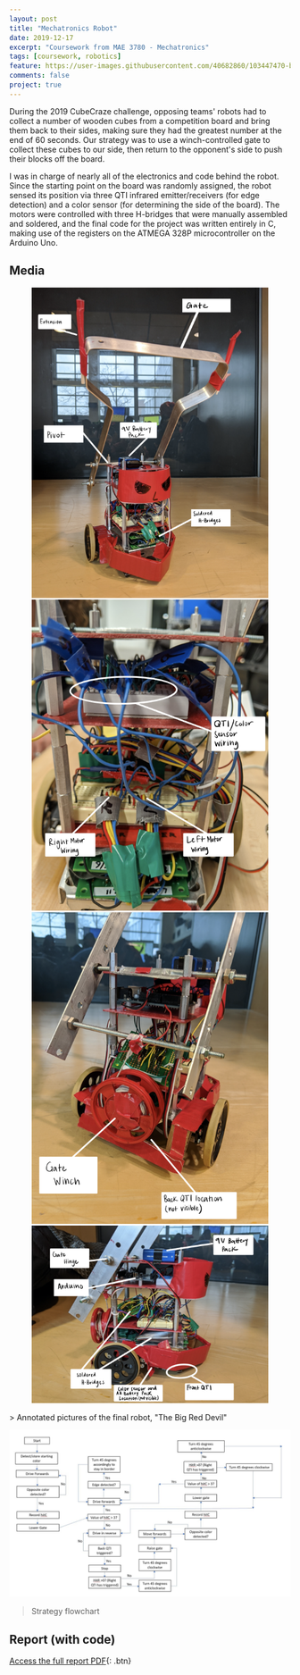```yaml
---
layout: post
title: "Mechatronics Robot"
date: 2019-12-17
excerpt: "Coursework from MAE 3780 - Mechatronics"
tags: [coursework, robotics]
feature: https://user-images.githubusercontent.com/40682860/103447470-b658b800-4c59-11eb-89d8-ac01760d7504.png
comments: false
project: true
---
```


During the 2019 CubeCraze challenge, opposing teams' robots had to collect a number of wooden cubes from a competition board and bring them back to their sides, making sure they had the greatest number at the end of 60 seconds. Our strategy was to use a winch-controlled gate to collect these cubes to our side, then return to the opponent's side to push their blocks off the board. 

I was in charge of nearly all of the electronics and code behind the robot. Since the starting point on the board was randomly assigned, the robot sensed its position via three QTI infrared emitter/receivers (for edge detection) and a color sensor (for determining the side of the board). The motors were controlled with three H-bridges that were manually assembled and soldered, and the final code for the project was written entirely in C, making use of the registers on the ATMEGA 328P microcontroller on the Arduino Uno. 

## Media

<figure class="half">
    <a href="/assets/img/3780/front.png"><img src="/assets/img/3780/front.png"></a>
    <a href="/assets/img/3780/rear.png"><img src="/assets/img/3780/rear.png"></a>
    <a href="/assets/img/3780/winch.png"><img src="/assets/img/3780/winch.png"></a>
    <a href="/assets/img/3780/side.png"><img src="/assets/img/3780/side.png"></a>
</figure>
> Annotated pictures of the final robot, "The Big Red Devil"

![Strategy](/assets/img/3780/3780strategy.jpg)
> Strategy flowchart

## Report (with code)
      
[Access the full report PDF](/pdfs/3780.pdf){: .btn}

